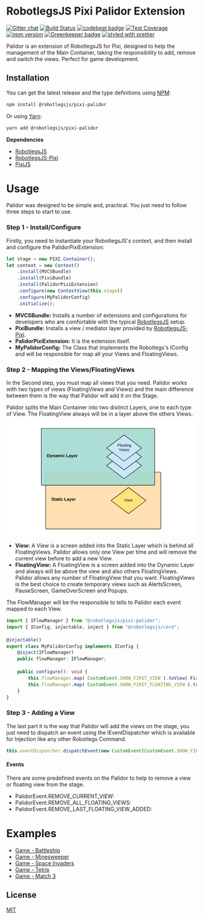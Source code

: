 RobotlegsJS Pixi Palidor Extension
===

[![Gitter chat](https://badges.gitter.im/RobotlegsJS/RobotlegsJS.svg)](https://gitter.im/RobotlegsJS/RobotlegsJS)
[![Build Status](https://secure.travis-ci.org/RobotlegsJS/RobotlegsJS-Pixi-Palidor.svg?branch=master)](https://travis-ci.org/RobotlegsJS/RobotlegsJS-Pixi-Palidor)
[![codebeat badge](https://codebeat.co/badges/2738dc26-f93e-48a9-b3ba-0632a4dfd3b5)](https://codebeat.co/projects/github-com-robotlegsjs-robotlegsjs-pixi-palidor-master)
[![Test Coverage](https://codeclimate.com/github/RobotlegsJS/RobotlegsJS-Pixi-Palidor/badges/coverage.svg)](https://codeclimate.com/github/RobotlegsJS/RobotlegsJS-Pixi-Palidor/coverage)
[![npm version](https://badge.fury.io/js/%40robotlegsjs%2Fpixi-palidor.svg)](https://badge.fury.io/js/%40robotlegsjs%2Fpixi-palidor)
[![Greenkeeper badge](https://badges.greenkeeper.io/RobotlegsJS/RobotlegsJS-Pixi-Palidor.svg)](https://greenkeeper.io/)
[![styled with prettier](https://img.shields.io/badge/styled_with-prettier-ff69b4.svg)](https://github.com/prettier/prettier)

Palidor is an extension of RobotlegsJS for Pixi, designed to help the management of the Main Container, taking the responsibility to add, remove and switch the views. Perfect for game development.

Installation
---

You can get the latest release and the type definitions using [NPM](https://www.npmjs.com/):

```bash
npm install @robotlegsjs/pixi-palidor
```

Or using [Yarn](https://yarnpkg.com/en/):

```bash
yarn add @robotlegsjs/pixi-palidor
```
**Dependencies**

+ [RobotlegsJS](https://github.com/RobotlegsJS/RobotlegsJS)
+ [RobotlegsJS-Pixi](https://github.com/RobotlegsJS/RobotlegsJS-Pixi)
+ [PixiJS](https://github.com/pixijs/pixi.js)

Usage
===
Palidor was designed to be simple and, practical. You just need to follow three steps to start to use.

### Step 1 - Install/Configure

Firstly, you need to instantiate your RobotlegsJS's context, and then install and configure the PalidorPixiExtension:

```typescript
let stage = new PIXI.Container();
let context = new Context()
    .install(MVCSBundle)
    .install(PixiBundle)
    .install(PalidorPixiExtension)
    .configure(new ContextView(this.stage))
    .configure(MyPalidorConfig)
    .initialize();
```

+ **MVCSBundle:** Installs a number of extensions and configurations for developers who are comfortable with the typical [RobotlegsJS](https://github.com/RobotlegsJS/RobotlegsJS) setup.
+ **PixiBundle:** Installs a view / mediator layer provided by [RobotlegsJS-Pixi](https://github.com/RobotlegsJS/RobotlegsJS-Pixi).
+ **PalidorPixiExtension:** It is the extension itself.
+ **MyPalidorConfig:** The Class that implements the Robotlegs's IConfig and will be responsible for map all your Views and FloatingViews.

### Step 2 - Mapping the Views/FloatingViews

In the Second step, you must map all views that you need. Palidor works with two types of views (FloatingViews and Views) and the main difference between them is the way that Palidor will add it on the Stage.

Palidor splits the Main Container into two distinct Layers, one to each type of View. The FloatingView always will be in a layer above the others Views.

![Layers](media/layers.png)

+ **View:** A View is a screen added into the Static Layer which is behind all FloatingViews. Palidor allows only one View per time and will remove the current view before to add a new View.
+ **FloatingView:** A FloatingView is a screen added into the Dynamic Layer and always will be above the view and also others FloatingViews. Palidor allows any number of FloatingView that you want. FloatingViews is the best choice to create temporary views such as AlertsScreen, PauseScreen, GameOverScreen and Popups.

The FlowManager will be the responsible to tells to Palidor each event mapped to each View.

```typescript
import { IFlowManager } from "@robotlegsjs/pixi-palidor";
import { IConfig, injectable, inject } from "@robotlegsjs/core";

@injectable()
export class MyPalidorConfig implements IConfig {
    @inject(IFlowManager)
    public flowManager: IFlowManager;

    public configure(): void {
        this.flowManager.map( CustomEvent.SHOW_FIRST_VIEW ).toView( FirstView );
        this.flowManager.map( CustomEvent.SHOW_FIRST_FLOATING_VIEW ).toFloatingView( FirstFloatingView );
    }
}
```

### Step 3 - Adding a View

The last part it is the way that Palidor will add the views on the stage, you just need to dispatch an event using the IEventDispatcher which is available for Injection like any other Robotlegs Command.

```typescript
this.eventDispatcher.dispatchEvent(new CustomEvent(CustomEvent.SHOW_FIRST_VIEW));
```

#### Events

There are some predefined events on the  Palidor to help to remove a view or floating view from the stage.

+ PalidorEvent.REMOVE_CURRENT_VIEW:
+ PalidorEvent.REMOVE_ALL_FLOATING_VIEWS:
+ PalidorEvent.REMOVE_LAST_FLOATING_VIEW_ADDED:

Examples
===

+ [Game - Battleship](https://github.com/RonaldoSetzer/GAME-Battleship)
+ [Game - Minesweeper](https://github.com/RonaldoSetzer/GAME-Minesweeper)
+ [Game - Space Invaders](https://github.com/RonaldoSetzer/GAME-SpaceInvaders)
+ [Game - Tetris](https://github.com/RonaldoSetzer/GAME-Tetris)
+ [Game - Match 3](https://github.com/RonaldoSetzer/GAME-Match3)

License
---

[MIT](LICENSE)
